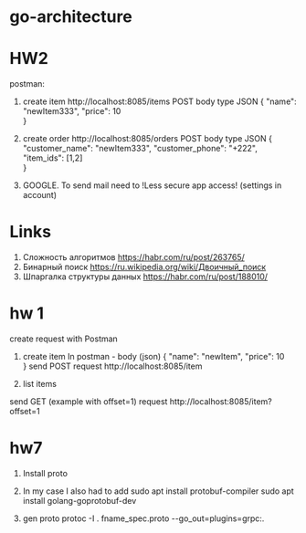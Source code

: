 # go-architecture

# HW2
postman:

1) create item
  http://localhost:8085/items  POST body type JSON 
{
     "name": "newItem333",
      "price": 10   
}


2) create order 
 http://localhost:8085/orders  POST body type JSON 
{
    "customer_name": "newItem333",
    "customer_phone": "+222", 
     "item_ids": [1,2]  
}

3) GOOGLE. To send mail need to !Less secure app access! (settings in account)

# Links 
 
1) Сложность алгоритмов https://habr.com/ru/post/263765/
2) Бинарный поиск https://ru.wikipedia.org/wiki/Двоичный_поиск
3) Шпаргалка структуры данных https://habr.com/ru/post/188010/


# hw 1
 
create request with Postman

1) create item 
In postman -  body (json)
{
     "name": "newItem",
      "price": 10   
}
send POST request http://localhost:8085/item

2) list items

send GET (example with offset=1) request http://localhost:8085/item?offset=1 

# hw7 

1) Install proto 

2) In my case I also had to add 
   sudo apt install protobuf-compiler
    sudo apt install golang-goprotobuf-dev

3) gen proto
protoc -I . fname_spec.proto --go_out=plugins=grpc:.

